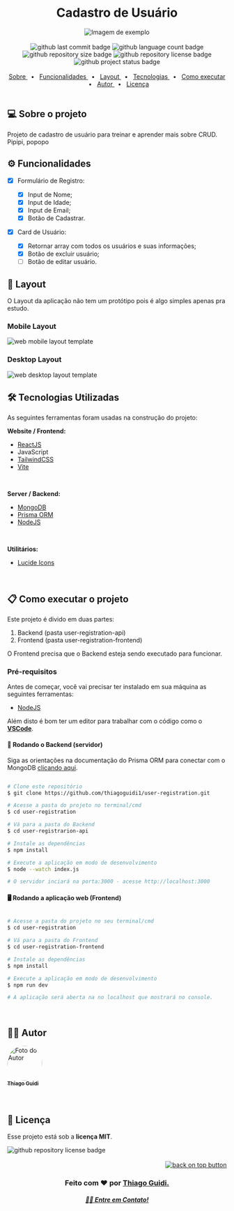 <h1 id="topo" align="center">Cadastro de Usuário</h1>

<div align="center">
<img src="./.github/user-registration template.png" alt="Imagem de exemplo">
</div>

<br>

<div align="center">
<img src="https://img.shields.io/github/last-commit/thiagoguidi1/user-registration?color=blue" alt="github last commit badge">
<img src="https://img.shields.io/github/languages/count/thiagoguidi1/user-registration" alt="github language count badge">
<img src="https://img.shields.io/github/repo-size/thiagoguidi1/user-registration" alt="github repository size badge">
<img src="https://img.shields.io/github/license/thiagoguidi1/user-registration" alt="github repository license badge">
<img src="https://img.shields.io/badge/status-in%20development-green" alt="github project status badge">
</div>

<br>

<div align="center">
<a href="#sobre">Sobre </a>&nbsp;&nbsp;•&nbsp;&nbsp;
<a href="#funcionalidades">Funcionalidades </a>&nbsp;&nbsp;•&nbsp;&nbsp;
<a href="#layout">Layout </a>&nbsp;&nbsp;•&nbsp;&nbsp;
<a href="#tecnologias">Tecnologias </a>&nbsp;&nbsp;•&nbsp;&nbsp;
<a href="#comoexecutar">Como executar </a>&nbsp;&nbsp;•&nbsp;&nbsp;
<a href="#autor">Autor </a>&nbsp;&nbsp;•&nbsp;&nbsp;
<!-- <a href="#contribuidores">Contribuidores </a>&nbsp;&nbsp;•&nbsp;&nbsp; -->
<a href="#licenca">Licença </a>
</div>

<br>

<div id="sobre">
<h2>💻 Sobre o projeto</h1>
<p>
Projeto de cadastro de usuário para treinar e aprender mais sobre CRUD.

<br>
Pipipi, popopo

</p>
</div>

<div id="funcionalidades">
<h2>⚙️ Funcionalidades</h2>

- [x] Formulário de Registro:

  - [x] Input de Nome;
  - [x] Input de Idade;
  - [x] Input de Email;
  - [x] Botão de Cadastrar.

- [x] Card de Usuário:
  - [x] Retornar array com todos os usuários e suas informações;
  - [x] Botão de excluir usuário;
  - [ ] Botão de editar usuário.

</div>

<div id="layout">
<h2>🎨 Layout</h2>
<p>O Layout da aplicação não tem um protótipo pois é algo simples apenas pra estudo.</p>

<!-- <a href="">
  <img src="https://img.shields.io/badge/Acessar%20Layout%20-Tal%20Lugar-%2304D361" alt="layout link badge">
</a> -->

<h3>Mobile Layout</h3>
<img src="./.github/mobile-layout-template.jpeg" alt="web mobile layout template">

<br>

<h3>Desktop Layout</h3>
<img src="./.github/desktop-layout-template.jpeg" alt="web desktop layout template">

</div>

<div id="tecnologias">
<h2>🛠 Tecnologias Utilizadas</h2>
<p>As seguintes ferramentas foram usadas na construção do projeto:</p>
<p><strong>Website / Frontend:</strong></p>
<ul>
  <li><a href="https://react.dev/">ReactJS</a></li>
  <li>JavaScript</li>
  <li><a href="https://tailwindcss.com/">TailwindCSS</a></li>
  <li><a href="https://vitejs.dev/">Vite</a></li>
</ul>
<br>
<p><strong>Server / Backend:</strong></p>
<ul>
  <li><a href="https://www.mongodb.com/">MongoDB</a></li>
  <li><a href="https://www.prisma.io/">Prisma ORM</a></li>
  <li><a href="https://nodejs.org/pt">NodeJS</a></li>
</ul>
<br>
<!-- <p><strong>Mobile:</strong></p>
<ul>
  <li><a href="">Tecnologia 1</a></li>
  <li><a href="">Tecnologia 2</a></li>
  <li><a href="">Tecnologia 3</a></li>
  <li>Etc...</li>
</ul>
<br> -->
<p><strong>Utilitários:</strong></p>
<ul>
  <li><a href="https://lucide.dev/">Lucide Icons</a></li>
</ul>
</div>

<br>

<div id="comoexecutar">
<h2>📋 Como executar o projeto</h2>
<p>Este projeto é divido em duas partes:</p>
<ol>
  <li>Backend (pasta user-registration-api)</li>
  <li>Frontend (pasta user-registration-frontend)</li>
</ol>
<p>O Frontend precisa que o Backend esteja sendo executado para funcionar.</p>
<h3>Pré-requisitos</h3>
<p>Antes de começar, você vai precisar ter instalado em sua máquina as seguintes ferramentas:</p>
<ul>
  <li><a href="https://nodejs.org/pt">NodeJS</a></li>
</ul>
<p>Além disto é bom ter um editor para trabalhar com o código como o <strong><a href="https://code.visualstudio.com">VSCode</a></strong>.</p>

<h4>🧰 Rodando o Backend (servidor)</h4>

<p>Siga as orientações na documentação do Prisma ORM para conectar com o MongoDB <a href="https://www.prisma.io/docs/getting-started/setup-prisma/start-from-scratch/mongodb-node-mongodb">clicando aqui</a>.</p>

```bash

# Clone este repositório
$ git clone https://github.com/thiagoguidi1/user-registration.git

# Acesse a pasta do projeto no terminal/cmd
$ cd user-registration

# Vá para a pasta do Backend
$ cd user-registrarion-api

# Instale as dependências
$ npm install

# Execute a aplicação em modo de desenvolvimento
$ node --watch index.js

# O servidor inciará na porta:3000 - acesse http://localhost:3000

```

<h4>🖥️ Rodando a aplicação web (Frontend)</h4>

```bash

# Acesse a pasta do projeto no seu terminal/cmd
$ cd user-registration

# Vá para a pasta do Frontend
$ cd user-registration-frontend

# Instale as dependências
$ npm install

# Execute a aplicação em modo de desenvolvimento
$ npm run dev

# A aplicação será aberta na no localhost que mostrará no console.

```

</div>

<br>

<div id="autor">
  <h2>🧙‍♂️ Autor</h2>
  
  </div>
  
  <a href="https://github.com/thiagoguidi1">
   <img style="border-radius: 50%;" src="https://github.com/thiagoguidi1.png" width="80px;" alt="Foto do Autor"/>
   <br>
   <sub><b>Thiago Guidi</b></sub></a> <a href="https://github.com/thiagoguidi1"></a>
   <br>

<br>

<!-- <div id="contribuidores">
<h2>👨‍💻 Contribuidores</h2>
<p>Mural com os contribuidores desse projeto 👏</p>
<table>
  <tr>
    <td align="center"><a href="https://github.com/thiagoguidi1"><img style="border-radius: 50%;" src="https://github.com/thiagoguidi1.png" width="80px;" alt="Foto do contribuinte"/></a><br/><sub><b><a href="https://github.com/thiagoguidi1">Thiago Guidi</a></b></sub><br/>👨‍💻</td>
  </tr>
</table>

<h3>💪 Como contribuir para o projeto</h3>
<ol>
  <li>Faça um <strong>fork</strong> do projeto;</li>
  <li> Crie uma nova branch com as suas alterações: <code>git checkout -b my-feature</code>;</li>
  <li>Salve as alterações e crie uma mensagem de commit contando o que você fez: <code>git commit -m "feature: My new feature"</code>;</li>
  <li>Envie as suas alterações: <code>git push origin my-feature</code>;</li>
</ol>
</div> -->

<br>

<div id="licenca">
<h2>📝 Licença</h2>
<p>Esse projeto está sob a <strong><a href="./LICENSE"></a>licença MIT</strong>.</p>
<img src="https://img.shields.io/github/license/thiagoguidi1/user-registration" alt="github repository license badge">
</div>

<br>

<div align="end">
  <a href="#topo">
    <img src="https://img.shields.io/badge/Voltar%20ao%20topo-gray" alt="back on top button">
    </a>
</div>

<div align="center">
  <h3>Feito com ❤️ por <a href="https://github.com/thiagoguidi1"><strong>Thiago Guidi</strong>.</a> 
  </div>

  <div align="center">
    <a href="https://www.linkedin.com/in/thiagoguidi"><h4><em>👋🏽 Entre em Contato!</em></h4></a>
  </div>

<br>


